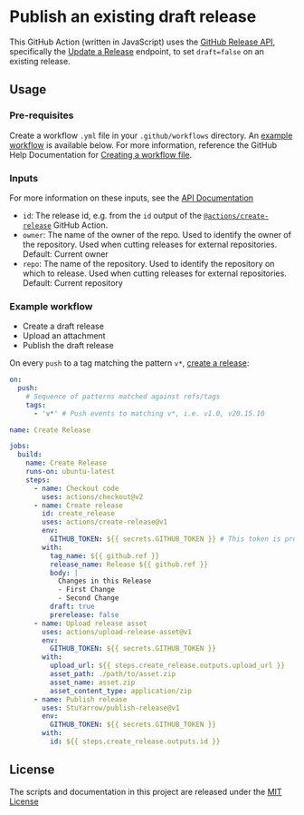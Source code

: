 # Publish an existing draft release
This GitHub Action (written in JavaScript) uses the [GitHub Release API](https://developer.github.com/v3/repos/releases/), specifically the [Update a Release](https://developer.github.com/v3/repos/releases/#update-a-release) endpoint, to set `draft=false` on an existing release.

## Usage
### Pre-requisites
Create a workflow `.yml` file in your `.github/workflows` directory. An [example workflow](#example-workflow---create-a-release) is available below. For more information, reference the GitHub Help Documentation for [Creating a workflow file](https://help.github.com/en/articles/configuring-a-workflow#creating-a-workflow-file).

### Inputs
For more information on these inputs, see the [API Documentation](https://developer.github.com/v3/repos/releases/#input)

- `id`: The release id, e.g. from the `id` output of the [`@actions/create-release`](https://www.github.com/actions/create-release) GitHub Action.
- `owner`: The name of the owner of the repo. Used to identify the owner of the repository.  Used when cutting releases for external repositories.  Default: Current owner
- `repo`: The name of the repository. Used to identify the repository on which to release.  Used when cutting releases for external repositories. Default: Current repository

### Example workflow

* Create a draft release
* Upload an attachment
* Publish the draft release

On every `push` to a tag matching the pattern `v*`, [create a release](https://developer.github.com/v3/repos/releases/#create-a-release):

```yaml
on:
  push:
    # Sequence of patterns matched against refs/tags
    tags:
      - 'v*' # Push events to matching v*, i.e. v1.0, v20.15.10

name: Create Release

jobs:
  build:
    name: Create Release
    runs-on: ubuntu-latest
    steps:
      - name: Checkout code
        uses: actions/checkout@v2
      - name: Create release
        id: create_release
        uses: actions/create-release@v1
        env:
          GITHUB_TOKEN: ${{ secrets.GITHUB_TOKEN }} # This token is provided by Actions, you do not need to create your own token
        with:
          tag_name: ${{ github.ref }}
          release_name: Release ${{ github.ref }}
          body: |
            Changes in this Release
            - First Change
            - Second Change
          draft: true
          prerelease: false
      - name: Upload release asset
        uses: actions/upload-release-asset@v1
        env:
          GITHUB_TOKEN: ${{ secrets.GITHUB_TOKEN }}
        with:
          upload_url: ${{ steps.create_release.outputs.upload_url }}
          asset_path: ./path/to/asset.zip
          asset_name: asset.zip
          asset_content_type: application/zip
      - name: Publish release
        uses: StuYarrow/publish-release@v1
        env:
          GITHUB_TOKEN: ${{ secrets.GITHUB_TOKEN }}
        with:
          id: ${{ steps.create_release.outputs.id }}
```

## License
The scripts and documentation in this project are released under the [MIT License](LICENSE)
